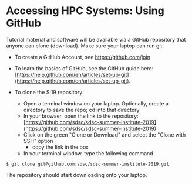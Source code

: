 # Accessing HPC Systems: Using GitHub 

Tutorial material and software will be available via a GitHub repository that anyone can clone (download). Make sure your laptop can run git. 

* To create a GitHub Account, see https://github.com/join

* To learn the basics of GitHub, see the GitHub guide here:  [https://help.github.com/en/articles/set-up-git](https://help.github.com/en/articles/set-up-git). 

* To clone the SI19 repository:
  * Open a terminal window on your laptop. Optionally, create a directory to save the repo; cd into that directory
  * In your browser, open the link to the repository: [https://github.com/sdsc/sdsc-summer-institute-2019](https://github.com/sdsc/sdsc-summer-institute-2019)
  * Click on the green "Clone or Download" and select the "Clone with SSH" option
    * copy the link in the box
  * In your terminal window, type the following command
```
$ git clone git@github.com:sdsc/sdsc-summer-institute-2019.git
```

The repository should start downloading onto your laptop.
